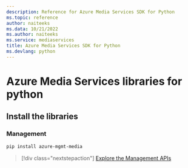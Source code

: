 ```yaml
---
description: Reference for Azure Media Services SDK for Python
ms.topic: reference
author: naiteeks
ms.data: 10/21/2022
ms.author: naiteeks
ms.service: mediaservices
title: Azure Media Services SDK for Python
ms.devlang: python
---
```

# Azure Media Services libraries for python

## Install the libraries


### Management

```bash
pip install azure-mgmt-media
```
> [!div class="nextstepaction"]
> [Explore the Management APIs](/python/api/overview/azure/mediaservices/management)